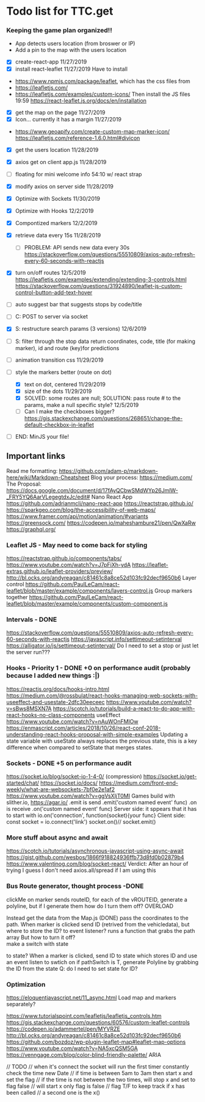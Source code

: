 # Todo list for TTC.get
### Keeping the game plan organized!!

* App detects users location (from broswer or IP)
* Add a pin to the map with the users location 

* [x] create-react-app 11/27/2019
* [x] install react-leaflet 11/27/2019
Have to install
* https://www.npmjs.com/package/leaflet, which has the css files from 
* https://leafletjs.com/
* https://leafletjs.com/examples/custom-icons/
Then install the JS files  19:59
https://react-leaflet.js.org/docs/en/installation 
* [x] get the map on the page 11/27/2019
* [x] Icon... currently it has a margin 11/27/2019
* https://www.geoapify.com/create-custom-map-marker-icon/
https://leafletjs.com/reference-1.6.0.html#divicon
* [x] get the users location 11/28/2019
* [x] axios get on client app.js 11/28/2019
* [ ] floating for mini welcome info 54:10 w/ react strap
* [x] modify axios on server side 11/28/2019
* [x] Optimize with Sockets 11/30/2019
* [x] Optimize with Hooks 12/2/2019
* [x] Compontized markers 12/2/2019
* [x] retrieve data every 15s 11/28/2019
  * [ ] PROBLEM: API sends new data every 30s
https://stackoverflow.com/questions/55510809/axios-auto-refresh-every-60-seconds-with-reactjs
* [x] turn on/off routes 12/5/2019
https://leafletjs.com/examples/extending/extending-3-controls.html
https://stackoverflow.com/questions/31924890/leaflet-js-custom-control-button-add-text-hover
* [ ] auto suggest bar that suggests stops by code/title
* [ ] C: POST to server via socket
* [x] S: restructure search params (3 versions) 12/6/2019
* [ ] S: filter through the stop data return  coordinates, code, title (for making marker), id and route (key)for predictions
* [ ] animation transition css 11/29/2019
* [ ] style the markers better (route on dot)
  * [x] text on dot, centered 11/29/2019
  * [x] size of the dots 11/29/2019
  * [x] SOLVED: some routes are null; SOLUTION: pass route # to the params, make a null specific style? 12/5/2019
  * [ ] Can I make the checkboxes bigger?
    https://gis.stackexchange.com/questions/268651/change-the-default-checkbox-in-leaflet
* [ ] END: MinJS your file!


## Important links
Read me formatting: https://github.com/adam-p/markdown-here/wiki/Markdown-Cheatsheet
Blog your process: https://medium.com/
The Proposal: https://docs.google.com/document/d/17fAyQCbwSMdWYp26JmlW-_FRY5YQ6AarVLegegtdxJc/edit#
Nano React App https://github.com/adrianmcli/nano-react-app
https://reactstrap.github.io/
https://sparkgeo.com/blog/the-accessibility-of-web-maps/
https://www.framer.com/api/motion/animation/#variants
https://greensock.com/
https://codepen.io/maheshambure21/pen/QwXaRw
https://graphql.org/

### Leaflet JS - May need to come back for styling
https://reactstrap.github.io/components/tabs/
https://www.youtube.com/watch?v=J7pFiXh-ydA
https://leaflet-extras.github.io/leaflet-providers/preview/
http://bl.ocks.org/andyreagan/c81461c8a8ce52d103fc92decf9650b6
Layer control
https://github.com/PaulLeCam/react-leaflet/blob/master/example/components/layers-control.js
Group markers together
https://github.com/PaulLeCam/react-leaflet/blob/master/example/components/custom-component.js

### Intervals - DONE
https://stackoverflow.com/questions/55510809/axios-auto-refresh-every-60-seconds-with-reactjs
https://javascript.info/settimeout-setinterval
https://alligator.io/js/settimeout-setinterval/
Do I need to set a stop or just let the server run???

### Hooks - Priority 1 - DONE +0 on performance audit (probably because I added new things :|)
https://reactjs.org/docs/hooks-intro.html
https://medium.com/@rossbulat/react-hooks-managing-web-sockets-with-useeffect-and-usestate-2dfc30eeceec
https://www.youtube.com/watch?v=sBws8MSXN7A
https://scotch.io/tutorials/build-a-react-to-do-app-with-react-hooks-no-class-components
useEffect https://www.youtube.com/watch?v=nAuWOnFMlOw
https://enmascript.com/articles/2018/10/26/react-conf-2018-understanding-react-hooks-proposal-with-simple-examples
Updating a state variable with useState always replaces the previous state, this is a key difference when compared to setState that merges states.

### Sockets  - DONE +5 on performance audit
https://socket.io/blog/socket-io-1-4-0/ (compression)
https://socket.io/get-started/chat/
https://socket.io/docs/
https://medium.com/front-end-weekly/what-are-websockets-7bf0e2e1af2
https://www.youtube.com/watch?v=ggVsXljT0MI
Games build with slither.io, https://agar.io/
.emit is send
.emit('custom named event' func)
.on is receive
.on('custom named event' func)
Server side: it sppears that it has to start with io.on('connection', function(socket){your func}
Client side: const socket = io.connect('link')
socket.on()// socket.emit() 

### More stuff about async and await
https://scotch.io/tutorials/asynchronous-javascript-using-async-await 
https://gist.github.com/wesbos/1866f918824936ffb73d8fd0b02879b4
https://www.valentinog.com/blog/socket-react/
Verdict: After an hour of trying I guess I don't need axios.all/spread if I am using this

### Bus Route generator, thought process -DONE
clickMe on marker sends routeID, for each of the vROUTEID, generate a polyline, but if I generate them how do I turn them off? OVERLOAD

Instead get the data from the Map.js (DONE) pass the coordinates to the path.
When marker is clicked send ID (retrived from the vehicledata), but where to store the ID?
to event listener?
runs a function that grabs the path array
But how to turn it off? 	
make a switch with state 

to state?
When a marker is clicked, send ID to state which stores ID and use an event listen to swtich on
if pathSwitch is T, generate Polyline by grabbing the ID from the state
Q: do I need to set state for ID?


### Optimization
https://eloquentjavascript.net/11_async.html
Load map and markers separately?

https://www.tutorialspoint.com/leafletjs/leafletjs_controls.htm
https://gis.stackexchange.com/questions/60576/custom-leaflet-controls
https://codepen.io/adammertel/pen/MYVRZE
http://bl.ocks.org/andyreagan/c81461c8a8ce52d103fc92decf9650b6
https://github.com/bozdoz/wp-plugin-leaflet-map#leaflet-map-options
https://www.youtube.com/watch?v=NA5xcQSM5GA
https://venngage.com/blog/color-blind-friendly-palette/ ARIA



// TODO
  // when it's connect the socket will run the first timer constantly check the time new Date
  // if time is between 5am to 3am then start x and set the flag 
  // if the time is not between the two times, will stop x and set to flag false 
  // will start x only flag is false 
  // flag T/F to keep track if x has been called
  // a second one is the x()

